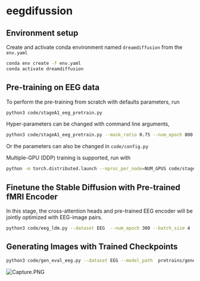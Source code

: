 # eegdifussion



## Environment setup

Create and activate conda environment named ```dreamdiffusion``` from the ```env.yaml```
```sh
conda env create -f env.yaml
conda activate dreamdiffusion
``` 



## Pre-training on EEG data
To perform the pre-training from scratch with defaults parameters, run 
```sh
python3 code/stageA1_eeg_pretrain.py
``` 

Hyper-parameters can be changed with command line arguments,
```sh
python3 code/stageA1_eeg_pretrain.py --mask_ratio 0.75 --num_epoch 800 --batch_size 2
```

Or the parameters can also be changed in ```code/config.py```

Multiple-GPU (DDP) training is supported, run with 
```sh
python -m torch.distributed.launch --nproc_per_node=NUM_GPUS code/stageA1_eeg_pretrain.py
```



## Finetune the Stable Diffusion with Pre-trained fMRI Encoder
In this stage, the cross-attention heads and pre-trained EEG encoder will be jointly optimized with EEG-image pairs. 

```sh
python3 code/eeg_ldm.py --dataset EEG  --num_epoch 300 --batch_size 4 --pretrain_mbm_path ../dreamdiffusion/pretrains/eeg_pretrain/checkpoint.pth
```


## Generating Images with Trained Checkpoints

```sh
python3 code/gen_eval_eeg.py --dataset EEG --model_path  pretrains/generation/checkpoint.pth
```



![Capture.PNG](https://hackmd.io/_uploads/BJssKIPmp.png)


